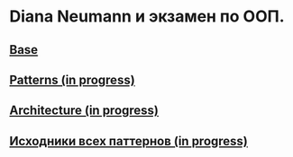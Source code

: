 # Diana Neumann и экзамен по ООП.

## [Base](https://github.com/DianaNeumann/Awesome-OOP-And-Patterns/blob/main/ExamQuestions/Base.md)
## [Patterns (in progress)](https://github.com/DianaNeumann/Awesome-OOP-And-Patterns/blob/main/ExamQuestions/Patterns.md)
## [Architecture (in progress)](https://github.com/DianaNeumann/Awesome-OOP-And-Patterns/blob/main/ExamQuestions/Architecture.md)
## [Исходники всех паттернов (in progress)](https://github.com/DianaNeumann/Awesome-OOP-And-Patterns/tree/main/Awesome-Patterns)
